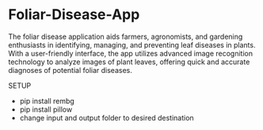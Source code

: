 # Foliar-Disease-App
The foliar disease application aids farmers, agronomists, and gardening enthusiasts in identifying, managing, and preventing leaf diseases in plants. With a user-friendly interface, the app utilizes advanced image recognition technology to analyze images of plant leaves, offering quick and accurate diagnoses of potential foliar diseases.

SETUP
- pip install rembg
- pip install pillow 
- change input and output folder to desired destination
